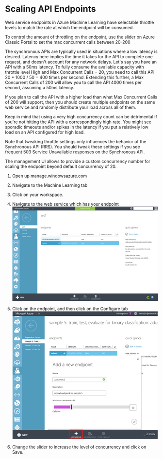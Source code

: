 <properties 
	pageTitle="Scaling API Endpoints | Microsoft Azure" 
	description="Scaling web service endpoints in Azure Machine Learning" 
	services="machine-learning"
	documentationCenter="" 
	authors="hiteshmadan" 
	manager="padou" 
	editor=""/>

<tags
	ms.service="machine-learning"
	ms.devlang="multiple"
	ms.topic="article"
	ms.tgt_pltfrm="na"
	ms.workload="tbd" 
	ms.date="06/29/2015"
	ms.author="himad"/>


# Scaling API Endpoints

Web service endpoints in Azure Machine Learning have selectable throttle levels to match the rate at which the endpoint will be consumed.

To control the amount of throttling on the endpoint, use the slider on Azure Classic Portal to set the max concurrent calls between 20-200 


The synchronous APIs are typically used in situations where a low latency is desired. Latency here implies the time it takes for the API to complete one request, and doesn't account for any network delays. Let's say you have an API with a 50ms latency. To fully consume the available capacity with throttle level High and Max Concurrent Calls = 20, you need to call this API 20 * 1000 / 50 = 400 times per second. Extending this further, a Max Concurrent Calls of 200 will allow you to call the API 4000 times per second, assuming a 50ms latency.

If you plan to call the API with a higher load than what Max Concurrent Calls of 200 will support, then you should create multiple endpoints on the same web service and randomly distribute your load across all of them.

Keep in mind that using a very high concurrency count can be detrimental if you're not hitting the API with a correspondingly high rate. You might see sporadic timeouts and/or spikes in the latency if you put a relatively low load on an API configured for high load.

Note that tweaking throttle settings only influences the behavior of the Synchronous API (RRS). You should tweak these settings if you see frequent 503 Service Unavailable responses on the Synchronous API.

The management UI allows to provide a custom concurrency number for scaling the endpoint beyond default concurrency of 20.

1. Open up manage.windowsazure.com
2. Navigate to the Machine Learning tab
3. Click on your workspace.
4. Navigate to the web service which has your endpoint
![Navigate to web service](./media/machine-learning-scaling-endpoints/figure-1.png)

5. Click on the endpoint, and then click on the Configure tab
![Navigate to endpoint configuration](./media/machine-learning-scaling-webservice/machlearn-2.png)


6. Change the slider to increase the level of concurrency and click on Save.


 
